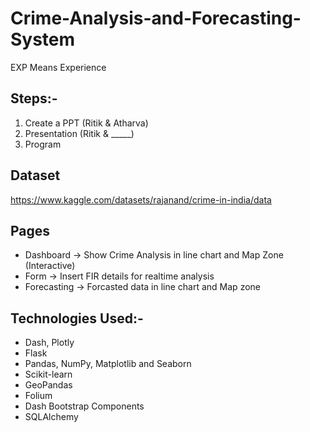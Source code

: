 # Crime-Analysis-and-Forecasting-System
EXP Means Experience



## Steps:-
1. Create a PPT (Ritik & Atharva)
2. Presentation (Ritik & _____)
3. Program

## Dataset
https://www.kaggle.com/datasets/rajanand/crime-in-india/data


## Pages
- Dashboard -> Show Crime Analysis in line chart and Map Zone (Interactive)
- Form -> Insert FIR details for realtime analysis
- Forecasting -> Forcasted data in line chart and Map zone

## Technologies Used:-
- Dash, Plotly
- Flask
- Pandas, NumPy, Matplotlib and Seaborn
- Scikit-learn
- GeoPandas
- Folium
- Dash Bootstrap Components
- SQLAlchemy
